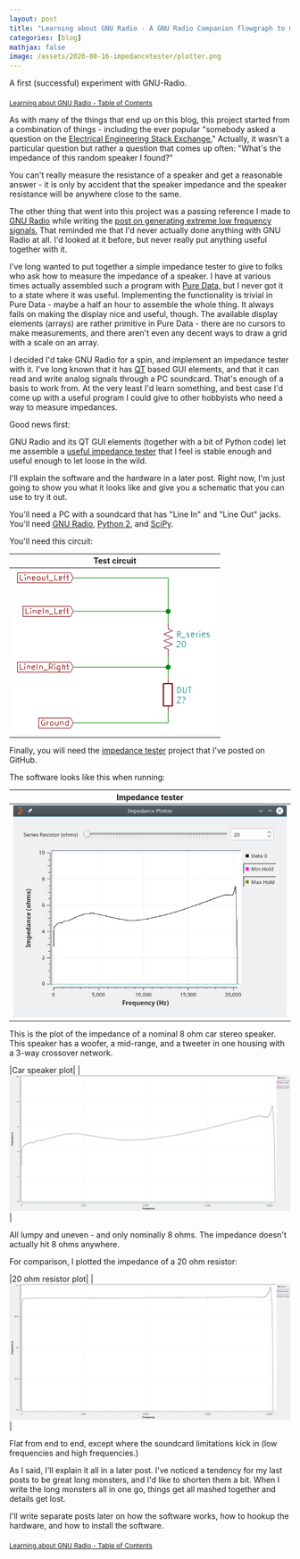 ```yaml
---
layout: post
title: "Learning about GNU Radio - A GNU Radio Companion flowgraph to measure impedance"
categories: [blog]
mathjax: false
image: /assets/2020-08-16-impedancetester/plotter.png
---
```

A first (successful) experiment with GNU-Radio.

<sub>[Learning about GNU Radio - Table of Contents](1gnuradio-toc)</sub>

As with many of the things that end up on this blog, this project started from a combination of things - including the ever popular "somebody asked a question on the [Electrical Engineering Stack Exchange.](https://electronics.stackexchange.com/)"  Actually, it wasn't a particular question but rather a question that comes up often:  "What's the impedance of this random speaker I found?"

You can't really measure the resistance of a speaker and get a reasonable answer - it is only by accident that the speaker impedance and the speaker resistance will be anywhere close to the same.

The other thing that went into this project was a passing reference I made to [GNU Radio](https://www.gnuradio.org/) while writing the [post on generating extreme low frequency signals.](elf)  That reminded me that I'd never actually done anything with GNU Radio at all.  I'd looked at it before, but never really put anything useful together with it.

I've long wanted to put together a simple impedance tester to give to folks who ask how to measure the impedance of a speaker.  I have at various times actually assembled such a program with [Pure Data,](https://puredata.info/) but I never got it to a state where it was useful.  Implementing the functionality is trivial in Pure Data - maybe a half an hour to assemble the whole thing.  It always fails on making the display nice and useful, though.  The available display elements (arrays) are rather primitive in Pure Data - there are no cursors to make measurements, and there aren't even any decent ways to draw a grid with a scale on an array.

I decided I'd take GNU Radio for a spin, and implement an impedance tester with it.  I've long known that it has [QT](https://www.qt.io/) based GUI elements, and that it can read and write analog signals through a PC soundcard.  That's enough of a basis to work from.  At the very least I'd learn something, and best case I'd come up with a useful program I could give to other hobbyists who need a way to measure impedances.

Good news first:

GNU Radio and its QT GUI elements (together with a bit of Python code) let me assemble a [useful impedance tester](https://github.com/JosephEoff/Simple-impedance-tester) that I feel is stable enough and useful enough to let loose in the wild.

I'll explain the software and the hardware in a later post.  Right now, I'm just going to show you what it looks like and give you a schematic that you can use to try it out.

You'll need a PC with a soundcard that has "Line In" and "Line Out" jacks.  You'll need [GNU Radio](https://www.gnuradio.org/), [Python 2](https://www.python.org/downloads/), and [SciPy](https://www.scipy.org/).

You'll need this circuit:

|Test circuit|
|------------|
|![Impedance tester circuit](/assets/2020-08-16-impedancetester/testcircuit.png)|

Finally, you will need the [impedance tester](https://github.com/JosephEoff/Simple-impedance-tester) project that I've posted on GitHub.

The software looks like this when running:

|Impedance tester|
|----------------|
|![Impedance tester circuit](/assets/2020-08-16-impedancetester/plotter.png)|

This is the plot of the impedance of a nominal 8 ohm car stereo speaker.  This speaker has a woofer, a mid-range, and a tweeter in one housing with a 3-way crossover network.

|Car speaker plot|
|![Car speaker impedance](/assets/2020-08-16-impedancetester/carspeaker.png)|

All lumpy and uneven - and only nominally 8 ohms.  The impedance doesn't actually hit 8 ohms anywhere.

For comparison, I plotted the impedance of a 20 ohm resistor:

|20 ohm resistor plot|
|![20 ohm resistor plot](/assets/2020-08-16-impedancetester/20-ohm-resistor.png)|

Flat from end to end, except where the soundcard limitations kick in (low frequencies and high frequencies.)

As I said, I'll explain it all in a later post.  I've noticed a tendency for my last posts to be great long monsters, and I'd like to shorten them a bit.  When I write the long monsters all in one go, things get all mashed together and details get lost.

I'll write separate posts later on how the software works, how to hookup the hardware, and how to install the software.

<sub>[Learning about GNU Radio - Table of Contents](1gnuradio-toc)</sub>

